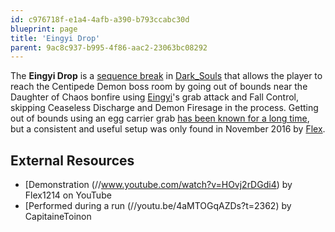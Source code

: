 ```yaml
---
id: c976718f-e1a4-4afb-a390-b793ccabc30d
blueprint: page
title: 'Eingyi Drop'
parent: 9ac8c937-b995-4f86-aac2-23063bc08292
---
```

The **Eingyi Drop** is a [sequence break](/sequence-break) in [Dark_Souls](/darksouls) that allows the player to reach the Centipede Demon boss room by going out of bounds near the Daughter of Chaos bonfire using [Eingyi](//darksouls.wikidot.com/eingyi)'s grab attack and Fall Control, skipping Ceaseless Discharge and Demon Firesage in the process. Getting out of bounds using an egg carrier grab [has been known for a long time](//www.youtube.com/watch?v=LTqtAYV1T7I), but a consistent and useful setup was only found in November 2016 by [Flex](//www.youtube.com/channel/UCWXn4Otmbyv_0oeoI0OU-5w).

## External Resources

- [Demonstration (//www.youtube.com/watch?v=HOvj2rDGdi4) by Flex1214 on YouTube
- [Performed during a run (//youtu.be/4aMTOGqAZDs?t=2362) by CapitaineToinon
